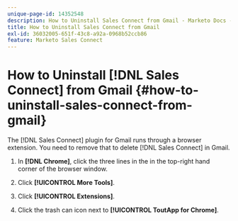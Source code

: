 ```yaml
---
unique-page-id: 14352548
description: How to Uninstall Sales Connect from Gmail - Marketo Docs - Product Documentation
title: How to Uninstall Sales Connect from Gmail
exl-id: 36032005-651f-43c8-a92a-0968b52ccb86
feature: Marketo Sales Connect
---
```

# How to Uninstall [!DNL Sales Connect] from Gmail {#how-to-uninstall-sales-connect-from-gmail}

The [!DNL Sales Connect] plugin for Gmail runs through a browser extension. You need to remove that to delete [!DNL Sales Connect] in Gmail.

1. In **[!DNL Chrome]**, click the three lines in the in the top-right hand corner of the browser window.

1. Click **[!UICONTROL More Tools]**.

1. Click **[!UICONTROL Extensions]**.

1. Click the trash can icon next to **[!UICONTROL ToutApp for Chrome]**.
